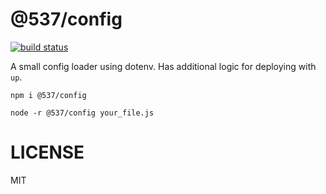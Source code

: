@537/config
===

[![build status](https://travis-ci.org/53seven/config.svg)](https://travis-ci.org/53seven/config)


A small config loader using dotenv. Has additional logic for deploying with `up`.

```
npm i @537/config

node -r @537/config your_file.js

```

LICENSE
===

MIT
